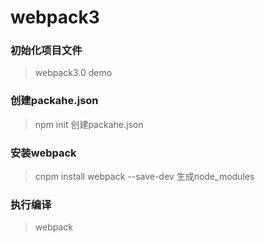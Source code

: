 # webpack3

### 初始化项目文件
>webpack3.0 demo
   
### 创建packahe.json     
>npm init 创建packahe.json
    
### 安装webpack
>cnpm install webpack --save-dev  生成node_modules

### 执行编译
>webpack 


    
